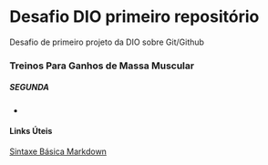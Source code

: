 # Desafio DIO primeiro repositório
Desafio de primeiro projeto da DIO sobre Git/Github

### Treinos Para Ganhos de Massa Muscular

##### SEGUNDA

* 







#### Links Úteis

[Sintaxe Básica Markdown](https://www.markdownguide.org/basic-syntax/)

